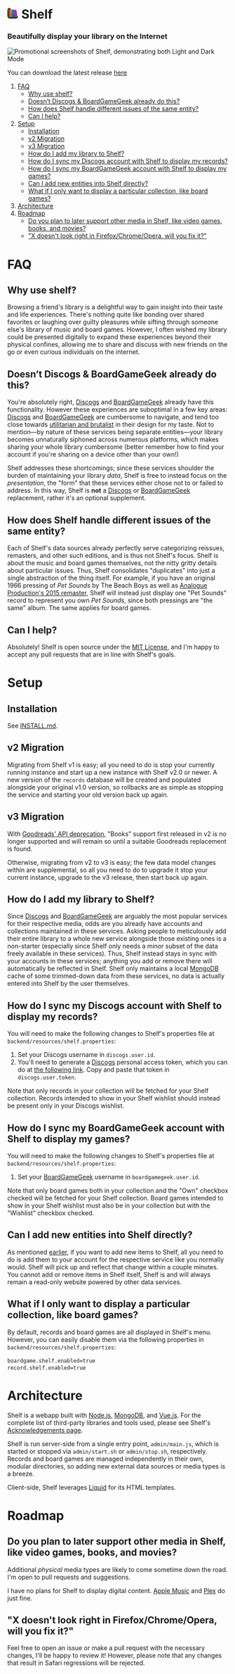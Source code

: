 <h1><img height="25" src="https://raw.githubusercontent.com/barrowclift/shelf/master/frontend/static/images/logo/logo.png" /> Shelf</h1>

### Beautifully display your library on the Internet

<picture>
  <source type="image/webp" srcset="https://dropbox.barrowclift.me/assets/projects/code/shelf/shelf-promo.webp">
  <img type="image/jpeg" alt="Promotional screenshots of Shelf, demonstrating both Light and Dark Mode" title="Promotional screenshots of Shelf, demonstrating both Light and Dark Mode" src="https://dropbox.barrowclift.me/assets/projects/code/shelf/shelf-promo.jpg">
</picture>

You can download the latest release [here](https://github.com/barrowclift/shelf/releases/tag/v3.0.0)

1. [FAQ](#faq)
    * [Why use shelf?](#why-use-shelf)
    * [Doesn’t Discogs & BoardGameGeek already do this?](#doesnt-discogs--boardgamegeek-already-do-this)
    * [How does Shelf handle different issues of the same entity?](#how-does-shelf-handle-different-issues-of-the-same-entity)
    * [Can I help?](#can-i-help)
2. [Setup](#setup)
    * [Installation](#installation)
    * [v2 Migration](#v2-migration)
    * [v3 Migration](#v3-migration)
    * [How do I add my library to Shelf?](#how-do-i-add-my-library-to-shelf)
    * [How do I sync my Discogs account with Shelf to display my records?](#how-do-i-sync-my-discogs-account-with-shelf-to-display-my-records)
    * [How do I sync my BoardGameGeek account with Shelf to display my games?](#how-do-i-sync-my-boardgamegeek-account-with-shelf-to-display-my-games)
    * [Can I add new entities into Shelf directly?](#can-i-add-new-entities-into-shelf-directly)
    * [What if I only want to display a particular collection, like board games?](#what-if-i-only-want-to-display-a-particular-collection-like-board-games)
3. [Architecture](#architecture)
3. [Roadmap](#roadmap)
    * [Do you plan to later support other media in Shelf, like video games, books, and movies?](#do-you-plan-to-later-support-other-media-in-shelf-like-video-games-books-and-movies)
    * ["X doesn't look right in Firefox/Chrome/Opera, will you fix it?"](#x-doesnt-look-right-in-firefoxchromeopera-will-you-fix-it)

# FAQ

## Why use shelf?

Browsing a friend's library is a delightful way to gain insight into their taste and life experiences. There's nothing quite like bonding over shared favorites or laughing over guilty pleasures while sifting through someone else's library of music and board games. However, I often wished my library could be presented digitally to expand these experiences beyond their physical confines, allowing me to share and discuss with new friends on the go or even curious individuals on the internet.

## Doesn’t Discogs & BoardGameGeek already do this?

You're absolutely right, [Discogs](https://www.discogs.com) and [BoardGameGeek](https://boardgamegeek.com) already have this functionality. However these experiences are suboptimal in a few key areas: [Discogs](https://www.discogs.com) and [BoardGameGeek](https://boardgamegeek.com) are cumbersome to navigate, and tend too close towards [utilitarian and brutalist](https://en.wikipedia.org/wiki/Brutalist_architecture) in their design for my taste. Not to mention—by nature of these services being separate entities—your library becomes unnaturally siphoned across numerous platforms, which makes sharing your whole library cumbersome (better remember how to find your account if you're sharing on a device other than your own!)

Shelf addresses these shortcomings; since these services shoulder the burden of maintaining your library *data*, Shelf is free to instead focus on the *presentation*, the "form" that these services either chose not to or failed to address. In this way, Shelf is **not** a [Discogs](https://www.discogs.com) or [BoardGameGeek](https://boardgamegeek.com) replacement, rather it's an optional supplement.

## How does Shelf handle different issues of the same entity?

Each of Shelf's data sources already perfectly serve categorizing reissues, remasters, and other such editions, and is thus not Shelf's focus. Shelf is about the music and board games themselves, not the nitty gritty details about particular issues. Thus, Shelf consolidates "duplicates" into just a single abstraction of the thing itself. For example, if you have an original 1966 pressing of *Pet Sounds* by The Beach Boys as well as [Analogue Production's 2015 remaster](https://store.acousticsounds.com/d/95586/The_Beach_Boys-Pet_Sounds-200_Gram_Vinyl_Record), Shelf will instead just display one "Pet Sounds" record to represent you own *Pet Sounds*, since both pressings are "the same" album. The same applies for board games.

## Can I help?

Absolutely! Shelf is open source under the [MIT License](https://github.com/barrowclift/shelf/blob/master/LICENSE.md), and I'm happy to accept any pull requests that are in line with Shelf's goals.

# Setup

## Installation

See [INSTALL.md](https://github.com/barrowclift/shelf/blob/master/INSTALL.md).

## v2 Migration

Migrating from Shelf v1 is easy; all you need to do is stop your currently running instance and start up a new instance with Shelf v2.0 or newer. A new version of the `records` database will be created and populated alongside your original v1.0 version, so rollbacks are as simple as stopping the service and starting your old version back up again.

## v3 Migration

With [Goodreads' API deprecation](https://joealcorn.co.uk/blog/2020/goodreads-retiring-API), "Books" support first released in v2 is no longer supported and will remain so until a suitable Goodreads replacement is found.

Otherwise, migrating from v2 to v3 is easy; the few data model changes within are supplemental, so all you need to do to upgrade it stop your current instance, upgrade to the v3 release, then start back up again.

## How do I add my library to Shelf?

Since [Discogs](https://www.discogs.com) and [BoardGameGeek](https://boardgamegeek.com) are arguably the most popular services for their respective media, odds are you already have accounts and collections maintained in these services. Asking people to meticulously add their entire library to a whole new service alongside those existing ones is a non-starter (especially since Shelf only needs a minor subset of the data freely available in these services). Thus, Shelf instead stays in sync with your accounts in these services; anything you add or remove there will automatically be reflected in Shelf. Shelf only maintains a local [MongoDB](https://www.mongodb.com) cache of some trimmed-down data from these services, no data is actually entered into Shelf by the user themselves.

## How do I sync my Discogs account with Shelf to display my records?

You will need to make the following changes to Shelf's properties file at `backend/resources/shelf.properties`:

1. Set your Discogs username in `discogs.user.id`.
2. You'll need to generate a [Discogs](https://www.discogs.com) personal access token, which you can do at [the following link](https://www.discogs.com/settings/developers). Copy and paste that token in `discogs.user.token`.

Note that only records in your collection will be fetched for your Shelf collection. Records intended to show in your Shelf wishlist should instead be present only in your Discogs wishlist.

## How do I sync my BoardGameGeek account with Shelf to display my games?

You will need to make the following changes to Shelf's properties file at `backend/resources/shelf.properties`:

1. Set your [BoardGameGeek](https://boardgamegeek.com) username in `boardgamegeek.user.id`.

Note that only board games both in your collection and the "Own" checkbox checked will be fetched for your Shelf collection. Board games intended to show in your Shelf wishlist must also be in your collection but with the "Wishlist" checkbox checked.

## Can I add new entities into Shelf directly?

As mentioned [earlier](#how-do-i-add-my-library-to-shelf), if you want to add new items to Shelf, all you need to do is add them to your account for the respective service like you normally would. Shelf will pick up and reflect that change within a couple minutes. You cannot add or remove items in Shelf itself, Shelf is and will always remain a read-only website powered by other data services.

## What if I only want to display a particular collection, like board games?

By default, records and board games are all displayed in Shelf's menu. However, you can easily disable them via the following properties in `backend/resources/shelf.properties`:

```
boardgame.shelf.enabled=true
record.shelf.enabled=true
```

# Architecture

Shelf is a webapp built with [Node.js](https://nodejs.org/en/), [MongoDB](https://www.mongodb.com), and [Vue.js](https://vuejs.org). For the complete list of third-party libraries and tools used, please see Shelf's [Acknowledgements page](https://shelf.barrowclift.me/acknowledgements).

Shelf is run server-side from a single entry point, `admin/main.js`, which is started or stopped via `admin/start.sh` or `admin/stop.sh`, respectively. Records and board games are managed independently in their own, modular directories, so adding new external data sources or media types is a breeze.

Client-side, Shelf leverages [Liquid](https://shopify.github.io/liquid/) for its HTML templates.

# Roadmap

## Do you plan to later support other media in Shelf, like video games, books, and movies?

Additional _physical_ media types are likely to come sometime down the road. I'm open to pull requests and suggestions.

I have no plans for Shelf to display digital content. [Apple Music](https://www.apple.com/music/) and [Plex](https://www.plex.tv) do just fine.

## "X doesn't look right in Firefox/Chrome/Opera, will you fix it?"

Feel free to open an issue or make a pull request with the necessary changes, I'll be happy to review it! However, please note that any changes that result in Safari regressions will be rejected.
